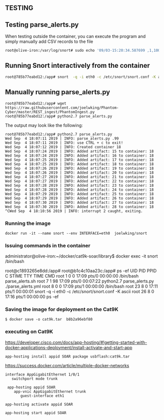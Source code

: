TESTING
-------

## Testing parse_alerts.py

When testing outside the container, you can execute the program and simply manually add CSV records to the file
```bash
root@olive-iron:/var/log/snort# sudo echo '09/03-15:20:34.587699 ,1,1000001,3,"__S_ICMP_cat9Ktest",ICMP,172.17.0.1,,172.17.0.2,,02:42:38:29:34:94,02:42:AC:11:00:02,0x62,,,,,,64,0,65339,84,86016,8,0,10379,1' >>alert.csv
```

## Running Snort interactively from the container

```bash
root@785b77eabd12:/app# snort  -q -i eth0 -c /etc/snort/snort.conf -K ascii &
```

## Manually running parse_alerts.py

```
root@785b77eabd12:/app# wget https://raw.githubusercontent.com/joelwking/Phantom-Cyber/master/REST_ingest/PhantomIngest.py
root@785b77eabd12:/app# python2.7 parse_alerts.py

```
The output may look like the following:
```
root@785b77eabd12:/app# python2.7 parse_alerts.py
Wed Sep  4 18:07:11 2019 | INFO: parse_alerts.py .99
Wed Sep  4 18:07:11 2019 | INFO: use CTRL + c to exit!
Wed Sep  4 18:07:12 2019 | INFO: Created container 18
Wed Sep  4 18:07:24 2019 | INFO: Added artifact: 15 to container: 18
Wed Sep  4 18:07:24 2019 | INFO: Added artifact: 16 to container: 18
Wed Sep  4 18:07:25 2019 | INFO: Added artifact: 17 to container: 18
Wed Sep  4 18:07:25 2019 | INFO: Added artifact: 18 to container: 18
Wed Sep  4 18:07:26 2019 | INFO: Added artifact: 19 to container: 18
Wed Sep  4 18:07:26 2019 | INFO: Added artifact: 20 to container: 18
Wed Sep  4 18:07:27 2019 | INFO: Added artifact: 21 to container: 18
Wed Sep  4 18:07:27 2019 | INFO: Added artifact: 22 to container: 18
Wed Sep  4 18:07:28 2019 | INFO: Added artifact: 23 to container: 18
Wed Sep  4 18:07:28 2019 | INFO: Added artifact: 24 to container: 18
Wed Sep  4 18:07:29 2019 | INFO: Added artifact: 25 to container: 18
Wed Sep  4 18:07:29 2019 | INFO: Added artifact: 26 to container: 18
Wed Sep  4 18:07:30 2019 | INFO: Added artifact: 27 to container: 18
Wed Sep  4 18:07:30 2019 | INFO: Added artifact: 28 to container: 18
^CWed Sep  4 18:10:56 2019 | INFO: interrupt 2 caught, exiting.
```
### Running the image

`docker run -it --name snort --env INTERFACE=eth0  joelwking/snort`


### Issuing commands in the container

administrator@olive-iron:~/docker/cat9k-soar/library$  docker exec -it snort /bin/bash

root@c1893265e8dd:/app#
root@b1c4c10aa23c:/app# ps -ef
UID        PID  PPID  C STIME TTY          TIME CMD
root         1     0  0 17:09 pts/0    00:00:00 /bin/bash parse_alerts.sh
root         7     1 98 17:09 pts/0    00:07:22 python2.7 parse_alerts.py ./parse_alerts.yml
root         8     0  0 17:09 pts/1    00:00:00 /bin/bash
root        23     8  0 17:11 pts/1    00:00:01 snort -q -i eth0 -c /etc/snort/snort.conf -K ascii
root        26     8  0 17:16 pts/1    00:00:00 ps -ef

### Saving the image for deployment on the Cat9K

```
$ docker save -o cat9k.tar  b8b2a96ebf80
```

### executing on Cat9K


https://developer.cisco.com/docs/app-hosting/#!getting-started-with-docker-applications-deployment/install-activate-and-start-app

`app-hosting install appid SOAR package usbflash:cat9k.tar`

https://success.docker.com/article/multiple-docker-networks
```
interface AppGigabitEthernet 1/0/1
   switchport mode trunk

 app-hosting appid SOAR
    app-vnic AppGigabitEthernet trunk
       guest-interface eth1
```       

```
app-hosting activate appid SOAR
```

```
app-hosting start appid SOAR
```
